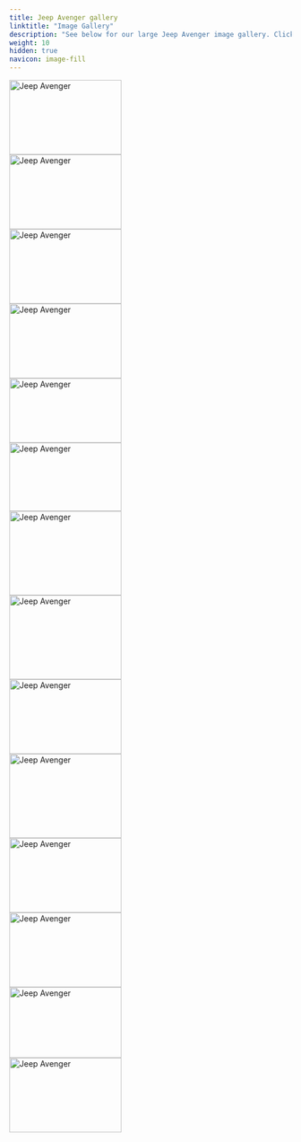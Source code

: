 ```yaml
---
title: Jeep Avenger gallery
linktitle: "Image Gallery"
description: "See below for our large Jeep Avenger image gallery. Click pictures for high-resolution versions."
weight: 10
hidden: true
navicon: image-fill
---
```

<!-- markdownlint-disable MD033 -->
<div class="pswp-gallery pswp-grid-container" id ="my-gallery">
<div class="pswp-grid-item">
<a href="https://media.evkx.net/multimedia/models/jeep/avenger/avenger/bikerack_1.jpg"
data-pswp-src="https://media.evkx.net/multimedia/models/jeep/avenger/avenger/bikerack_1.jpg"
data-pswp-width="3000"
data-pswp-height="2000" 
target="_blank">
<img src="https://media.evkx.net/multimedia/models/jeep/avenger/avenger/bikerack_1_xst.jpg" alt="Jeep Avenger" width="200px" height="133px" />
</a>
</div>
<div class="pswp-grid-item">
<a href="https://media.evkx.net/multimedia/models/jeep/avenger/avenger/exterior_1.jpg"
data-pswp-src="https://media.evkx.net/multimedia/models/jeep/avenger/avenger/exterior_1.jpg"
data-pswp-width="3000"
data-pswp-height="2000" 
target="_blank">
<img src="https://media.evkx.net/multimedia/models/jeep/avenger/avenger/exterior_1_xst.jpg" alt="Jeep Avenger" width="200px" height="133px" />
</a>
</div>
<div class="pswp-grid-item">
<a href="https://media.evkx.net/multimedia/models/jeep/avenger/avenger/exterior_2.jpeg"
data-pswp-src="https://media.evkx.net/multimedia/models/jeep/avenger/avenger/exterior_2.jpeg"
data-pswp-width="1920"
data-pswp-height="1280" 
target="_blank">
<img src="https://media.evkx.net/multimedia/models/jeep/avenger/avenger/exterior_2_xst.jpeg" alt="Jeep Avenger" width="200px" height="133px" />
</a>
</div>
<div class="pswp-grid-item">
<a href="https://media.evkx.net/multimedia/models/jeep/avenger/avenger/exterior_3.jpeg"
data-pswp-src="https://media.evkx.net/multimedia/models/jeep/avenger/avenger/exterior_3.jpeg"
data-pswp-width="1920"
data-pswp-height="1280" 
target="_blank">
<img src="https://media.evkx.net/multimedia/models/jeep/avenger/avenger/exterior_3_xst.jpeg" alt="Jeep Avenger" width="200px" height="133px" />
</a>
</div>
<div class="pswp-grid-item">
<a href="https://media.evkx.net/multimedia/models/jeep/avenger/avenger/exterior_4.jpg"
data-pswp-src="https://media.evkx.net/multimedia/models/jeep/avenger/avenger/exterior_4.jpg"
data-pswp-width="3000"
data-pswp-height="1735" 
target="_blank">
<img src="https://media.evkx.net/multimedia/models/jeep/avenger/avenger/exterior_4_xst.jpg" alt="Jeep Avenger" width="200px" height="115px" />
</a>
</div>
<div class="pswp-grid-item">
<a href="https://media.evkx.net/multimedia/models/jeep/avenger/avenger/headlights_1.jpg"
data-pswp-src="https://media.evkx.net/multimedia/models/jeep/avenger/avenger/headlights_1.jpg"
data-pswp-width="3000"
data-pswp-height="1838" 
target="_blank">
<img src="https://media.evkx.net/multimedia/models/jeep/avenger/avenger/headlights_1_xst.jpg" alt="Jeep Avenger" width="200px" height="122px" />
</a>
</div>
<div class="pswp-grid-item">
<a href="https://media.evkx.net/multimedia/models/jeep/avenger/avenger/interior_1.jpeg"
data-pswp-src="https://media.evkx.net/multimedia/models/jeep/avenger/avenger/interior_1.jpeg"
data-pswp-width="1920"
data-pswp-height="1443" 
target="_blank">
<img src="https://media.evkx.net/multimedia/models/jeep/avenger/avenger/interior_1_xst.jpeg" alt="Jeep Avenger" width="200px" height="150px" />
</a>
</div>
<div class="pswp-grid-item">
<a href="https://media.evkx.net/multimedia/models/jeep/avenger/avenger/interior_2.jpeg"
data-pswp-src="https://media.evkx.net/multimedia/models/jeep/avenger/avenger/interior_2.jpeg"
data-pswp-width="1920"
data-pswp-height="1440" 
target="_blank">
<img src="https://media.evkx.net/multimedia/models/jeep/avenger/avenger/interior_2_xst.jpeg" alt="Jeep Avenger" width="200px" height="150px" />
</a>
</div>
<div class="pswp-grid-item">
<a href="https://media.evkx.net/multimedia/models/jeep/avenger/avenger/main_1.jpg"
data-pswp-src="https://media.evkx.net/multimedia/models/jeep/avenger/avenger/main_1.jpg"
data-pswp-width="3000"
data-pswp-height="2000" 
target="_blank">
<img src="https://media.evkx.net/multimedia/models/jeep/avenger/avenger/main_1_xst.jpg" alt="Jeep Avenger" width="200px" height="133px" />
</a>
</div>
<div class="pswp-grid-item">
<a href="https://media.evkx.net/multimedia/models/jeep/avenger/avenger/screens_1.jpg"
data-pswp-src="https://media.evkx.net/multimedia/models/jeep/avenger/avenger/screens_1.jpg"
data-pswp-width="3000"
data-pswp-height="2263" 
target="_blank">
<img src="https://media.evkx.net/multimedia/models/jeep/avenger/avenger/screens_1_xst.jpg" alt="Jeep Avenger" width="200px" height="150px" />
</a>
</div>
<div class="pswp-grid-item">
<a href="https://media.evkx.net/multimedia/models/jeep/avenger/avenger/screens_2.jpg"
data-pswp-src="https://media.evkx.net/multimedia/models/jeep/avenger/avenger/screens_2.jpg"
data-pswp-width="3000"
data-pswp-height="1999" 
target="_blank">
<img src="https://media.evkx.net/multimedia/models/jeep/avenger/avenger/screens_2_xst.jpg" alt="Jeep Avenger" width="200px" height="133px" />
</a>
</div>
<div class="pswp-grid-item">
<a href="https://media.evkx.net/multimedia/models/jeep/avenger/avenger/trunk_1.jpg"
data-pswp-src="https://media.evkx.net/multimedia/models/jeep/avenger/avenger/trunk_1.jpg"
data-pswp-width="3000"
data-pswp-height="2000" 
target="_blank">
<img src="https://media.evkx.net/multimedia/models/jeep/avenger/avenger/trunk_1_xst.jpg" alt="Jeep Avenger" width="200px" height="133px" />
</a>
</div>
<div class="pswp-grid-item">
<a href="https://media.evkx.net/multimedia/models/jeep/avenger/avenger/trunk_2.jpeg"
data-pswp-src="https://media.evkx.net/multimedia/models/jeep/avenger/avenger/trunk_2.jpeg"
data-pswp-width="1920"
data-pswp-height="1217" 
target="_blank">
<img src="https://media.evkx.net/multimedia/models/jeep/avenger/avenger/trunk_2_xst.jpeg" alt="Jeep Avenger" width="200px" height="126px" />
</a>
</div>
<div class="pswp-grid-item">
<a href="https://media.evkx.net/multimedia/models/jeep/avenger/avenger/trunk_3.jpg"
data-pswp-src="https://media.evkx.net/multimedia/models/jeep/avenger/avenger/trunk_3.jpg"
data-pswp-width="3000"
data-pswp-height="2000" 
target="_blank">
<img src="https://media.evkx.net/multimedia/models/jeep/avenger/avenger/trunk_3_xst.jpg" alt="Jeep Avenger" width="200px" height="133px" />
</a>
</div>
</div>
<script type="module">
  import PhotoSwipeLightbox from '/js/photoswipe-lightbox.esm.js';
    const lightbox = new PhotoSwipeLightbox({
       gallery: '#my-gallery',
        children: 'a',
        pswpModule: () => import('/js/photoswipe.esm.js')
    });
lightbox.init();
</script>
